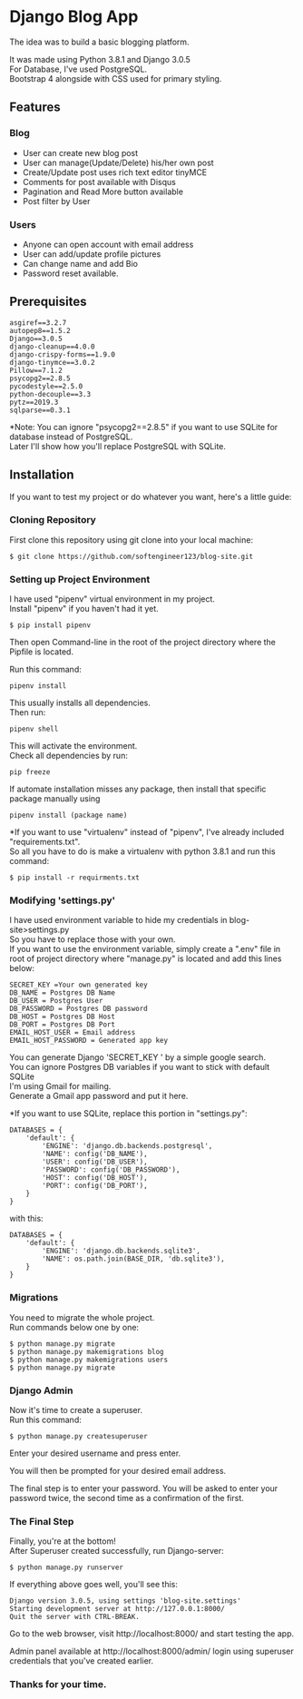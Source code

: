 # Django Blog App

The idea was to build a basic blogging platform.

It was made using Python 3.8.1 and Django 3.0.5<br/>
For Database, I've used PostgreSQL.<br/>
Bootstrap 4 alongside with CSS used for primary styling.

## Features

### Blog

- User can create new blog post
- User can manage(Update/Delete) his/her own post
- Create/Update post uses rich text editor tinyMCE
- Comments for post available with Disqus
- Pagination and Read More button available
- Post filter by User

### Users

- Anyone can open account with email address
- User can add/update profile pictures
- Can change name and add Bio
- Password reset available.

## Prerequisites

```
asgiref==3.2.7
autopep8==1.5.2
Django==3.0.5
django-cleanup==4.0.0
django-crispy-forms==1.9.0
django-tinymce==3.0.2
Pillow==7.1.2
psycopg2==2.8.5
pycodestyle==2.5.0
python-decouple==3.3
pytz==2019.3
sqlparse==0.3.1

```

\*Note: You can ignore "psycopg2==2.8.5" if you want to use SQLite for database instead of PostgreSQL.<br/> Later I'll show how you'll replace PostgreSQL with SQLite.

## Installation

If you want to test my project or do whatever you want, here's a little guide:

### Cloning Repository

First clone this repository using git clone into your local machine:

```
$ git clone https://github.com/softengineer123/blog-site.git
```

### Setting up Project Environment

I have used "pipenv" virtual environment in my project.<br/>
Install "pipenv" if you haven't had it yet.

```
$ pip install pipenv
```

Then open Command-line in the root of the project directory where the Pipfile is located.<br/>

Run this command:

```
pipenv install
```

This usually installs all dependencies.<br/>
Then run:

```
pipenv shell
```

This will activate the environment.<br/>
Check all dependencies by run:

```
pip freeze
```

If automate installation misses any package, then install that specific package manually using

```
pipenv install (package name)
```

\*If you want to use "virtualenv" instead of "pipenv", I've already included "requirements.txt".<br/>
So all you have to do is make a virtualenv with python 3.8.1 and run this command:

```
$ pip install -r requirments.txt
```

<!-- Run the Test -->

### Modifying 'settings.py'

I have used environment variable to hide my credentials in
blog-site>settings.py <br/>
So you have to replace those with your own.<br/>
If you want to use the environment variable, simply create a ".env" file in root of project directory where "manage.py" is located and add this lines below:

```
SECRET_KEY =Your own generated key
DB_NAME = Postgres DB Name
DB_USER = Postgres User
DB_PASSWORD = Postgres DB password
DB_HOST = Postgres DB Host
DB_PORT = Postgres DB Port
EMAIL_HOST_USER = Email address
EMAIL_HOST_PASSWORD = Generated app key
```

You can generate Django 'SECRET_KEY ' by a simple google search.<br/>
You can ignore Postgres DB variables if you want to stick with default SQLite<br/>
I'm using Gmail for mailing.<br/>
Generate a Gmail app password and put it here.<br/>

\*If you want to use SQLite, replace this portion in "settings.py":

```
DATABASES = {
    'default': {
        'ENGINE': 'django.db.backends.postgresql',
        'NAME': config('DB_NAME'),
        'USER': config('DB_USER'),
        'PASSWORD': config('DB_PASSWORD'),
        'HOST': config('DB_HOST'),
        'PORT': config('DB_PORT'),
    }
}
```

with this:

```
DATABASES = {
    'default': {
        'ENGINE': 'django.db.backends.sqlite3',
        'NAME': os.path.join(BASE_DIR, 'db.sqlite3'),
    }
}
```

### Migrations

You need to migrate the whole project.<br/>
Run commands below one by one:

```
$ python manage.py migrate
$ python manage.py makemigrations blog
$ python manage.py makemigrations users
$ python manage.py migrate
```

### Django Admin

Now it's time to create a superuser.<br/>
Run this command:

```
$ python manage.py createsuperuser
```

Enter your desired username and press enter.

You will then be prompted for your desired email address.

The final step is to enter your password. You will be asked to enter your password twice, the second time as a confirmation of the first.

### The Final Step

Finally, you're at the bottom!<br/>
After Superuser created successfully, run Django-server:

```
$ python manage.py runserver
```

If everything above goes well, you'll see this:

```
Django version 3.0.5, using settings 'blog-site.settings'
Starting development server at http://127.0.0.1:8000/
Quit the server with CTRL-BREAK.
```

Go to the web browser, visit http://localhost:8000/ and start testing the app.<br/>

Admin panel available at http://localhost:8000/admin/ login using superuser credentials that you've created earlier.

### Thanks for your time.
